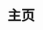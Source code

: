 ---
title: 主页
layout: home

hero:
  name: Hexo-Theme-Async
  image:
    src: /logo.gif
  tagline: 🎈 A simple & lightweight theme for Hexo.
  actions:
    - text: 🚀 Get Started
      link: /en/guide/
    - text: 💻 Demo Sites
      link: /demo/
      theme: alt

features:
  - title: brevity
    icon: 🌸
    details: Simple, elegant, lightweight, beautiful user interface.
  - title: responsive
    icon: ⚡️
    details: Responsive interface, support mobile phone, tablet, PC platform.
  - title: PWA 
    icon: 🛠️
    details: Supports PWA, improves access speed, and can be used offline.
    
footer:
  license: MIT Licensed
  since: 2022
  author:
    name: MaLuns
    url: https://www.imalun.com
---